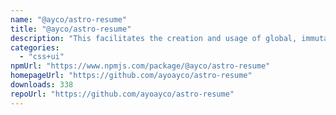 ```yaml
---
name: "@ayco/astro-resume"
title: "@ayco/astro-resume"
description: "This facilitates the creation and usage of global, immutable data for Astro apps."
categories:
  - "css+ui"
npmUrl: "https://www.npmjs.com/package/@ayco/astro-resume"
homepageUrl: "https://github.com/ayoayco/astro-resume"
downloads: 338
repoUrl: "https://github.com/ayoayco/astro-resume"
---
```

